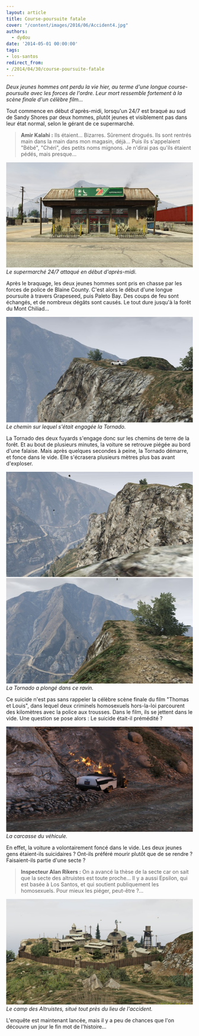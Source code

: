 ```yaml
---
layout: article
title: Course-poursuite fatale
cover: "/content/images/2016/06/Accident4.jpg"
authors:
  - dydou
date: '2014-05-01 00:00:00'
tags:
- los-santos
redirect_from:
- /2014/04/30/course-poursuite-fatale
---
```


_Deux jeunes hommes ont perdu la vie hier, au terme d'une longue course-poursuite avec les forces de l'ordre. Leur mort ressemble fortement à la scène finale d'un célèbre film..._

Tout commence en début d'après-midi, lorsqu'un 24/7 est braqué au sud de Sandy Shores par deux hommes, plutôt jeunes et visiblement pas dans leur état normal, selon le gérant de ce supermarché.

> **Amir Kalahi :** Ils étaient... Bizarres. Sûrement drogués. Ils sont rentrés main dans la main dans mon magasin, déjà... Puis ils s'appelaient "Bébé", "Chéri", des petits noms mignons. Je n'dirai pas qu'ils étaient pédés, mais presque...

![Le supermarché 24/7 attaqué en début d'après-midi.](/content/images/2016/06/Accident.jpg)
_Le supermarché 24/7 attaqué en début d'après-midi._

Après le braquage, les deux jeunes hommes sont pris en chasse par les forces de police de Blaine County. C'est alors le début d'une longue poursuite à travers Grapeseed, puis Paleto Bay. Des coups de feu sont échangés, et de nombreux dégâts sont causés. Le tout dure jusqu'à la forêt du Mont Chiliad...

![Le chemin sur lequel s'était engagée la Tornado.](/content/images/2016/06/Accident3.jpg)
_Le chemin sur lequel s'était engagée la Tornado._

La Tornado des deux fuyards s'engage donc sur les chemins de terre de la forêt. Et au bout de plusieurs minutes, la voiture se retrouve piégée au bord d'une falaise. Mais après quelques secondes à peine, la Tornado démarre, et fonce dans le vide. Elle s'écrasera plusieurs mètres plus bas avant d'exploser.

![](/content/images/2016/06/Accident2.jpg)
![La Tornado a plongé dans ce ravin.](/content/images/2016/06/Accident4_0.jpg)
_La Tornado a plongé dans ce ravin._

Ce suicide n'est pas sans rappeler la célèbre scène finale du film "Thomas et Louis", dans lequel deux criminels homosexuels hors-la-loi parcourent des kilomètres avec la police aux trousses. Dans le film, ils se jettent dans le vide. Une question se pose alors : Le suicide était-il prémédité ?

![La carcasse du véhicule.](/content/images/2016/06/Accident1.jpg)
_La carcasse du véhicule._

En effet, la voiture a volontairement foncé dans le vide. Les deux jeunes gens étaient-ils suicidaires ? Ont-ils préféré mourir plutôt que de se rendre ? Faisaient-ils partie d'une secte ?

> **Inspecteur Alan Rikers :** On a avancé la thèse de la secte car on sait que la secte des altruistes est toute proche... Il y a aussi Epsilon, qui est basée à Los Santos, et qui soutient publiquement les homosexuels. Pour mieux les piéger, peut-être ?...

![Le camp des Altruistes, situé tout près du lieu de l'accident.](/content/images/2016/06/Accident5.jpg)
_Le camp des Altruistes, situé tout près du lieu de l'accident._

L'enquête est maintenant lancée, mais il y a peu de chances que l'on découvre un jour le fin mot de l'histoire...